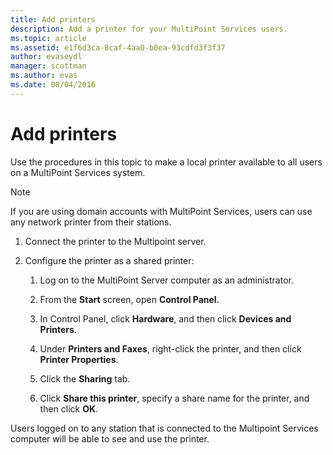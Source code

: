 ```yaml
---
title: Add printers
description: Add a printer for your MultiPoint Services users.
ms.topic: article
ms.assetid: e1f6d3ca-8caf-4aa0-b0ea-93cdfd3f3f37
author: evaseydl
manager: scottman
ms.author: evas
ms.date: 08/04/2016
---
```

# Add printers
Use the procedures in this topic to make a local printer available to all users on a MultiPoint Services system.

> [!NOTE]
> If you are using domain accounts with MultiPoint Services, users can use any network printer from their stations.

1.  Connect the printer to the Multipoint server.

2.  Configure the printer as a shared printer:

    1.  Log on to the MultiPoint Server computer as an administrator.

    2.  From the **Start** screen, open **Control Panel**.

    3.  In Control Panel, click **Hardware**, and then click **Devices and Printers**.

    4.  Under **Printers and Faxes**, right-click the printer, and then click **Printer Properties**.

    5.  Click the **Sharing** tab.

    6.  Click **Share this printer**, specify a share name for the printer, and then click **OK**.

Users logged on to any station that is connected to the Multipoint Services computer will be able to see and use the printer.